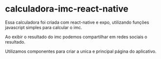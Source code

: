 # calculadora-imc-react-native

Essa calculadora foi criada com react-native e expo, utilizando funções javascript simples para calcular o imc.

Ao exibir o resultado do imc podemos compartilhar em redes sociais o resultado.

Utilizamos componentes para criar a unica e principal página do aplicativo.